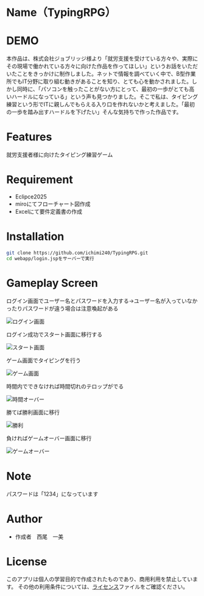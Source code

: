 # Name（TypingRPG）

# DEMO
本作品は、株式会社ジョブリッジ様より「就労支援を受けている方々や、実際にその現場で働かれている方々に向けた作品を作ってほしい」というお話をいただいたことをきっかけに制作しました。ネットで情報を調べていく中で、B型作業所でもIT分野に取り組む動きがあることを知り、とても心を動かされました。しかし同時に、「パソコンを触ったことがない方にとって、最初の一歩がとても高いハードルになっている」という声も見つかりました。そこで私は、タイピング練習という形でITに親しんでもらえる入り口を作れないかと考えました。「最初の一歩を踏み出すハードルを下げたい」そんな気持ちで作った作品です。

# Features
就労支援者様に向けたタイピング練習ゲーム

# Requirement
* Eclipce2025
* miroにてフローチャート図作成
* Excelにて要件定義書の作成

# Installation
```bash
git clone https://github.com/ichimi240/TypingRPG.git
cd webapp/login.jspをサーバーで実行
```
# Gameplay Screen
ログイン画面でユーザー名とパスワードを入力する→ユーザー名が入っていなかったりパスワードが違う場合は注意喚起がある

![ログイン画面](https://github.com/user-attachments/assets/0d10c925-1f3b-42ab-a4dd-5924c1c4590f)

ログイン成功でスタート画面に移行する

![スタート画面](https://github.com/user-attachments/assets/c520779a-a304-4432-8b03-9e455d0c7199)

ゲーム画面でタイピングを行う

![ゲーム画面](https://github.com/user-attachments/assets/e36c38fd-ee1c-4929-984a-787754d78bd3)

時間内でできなければ時間切れのテロップがでる

![時間オーバー](https://github.com/user-attachments/assets/dad43ba8-72b9-4ed4-9586-8c120e4c536e)

勝てば勝利画面に移行

![勝利](https://github.com/user-attachments/assets/8f4aed52-dcf3-423f-ae1b-57edaa2327fa)

負ければゲームオーバー画面に移行

![ゲームオーバー](https://github.com/user-attachments/assets/1cfd6248-1e0c-4d13-a056-12eb2d455752)


# Note
パスワードは「1234」になっています

# Author
* 作成者　西尾　一美
  
# License
このアプリは個人の学習目的で作成されたものであり、商用利用を禁止しています。
その他の利用条件については、[ライセンス](https://quux/◆◆◆◆◆◆◆/MIT_License)ファイルをご確認ください。
